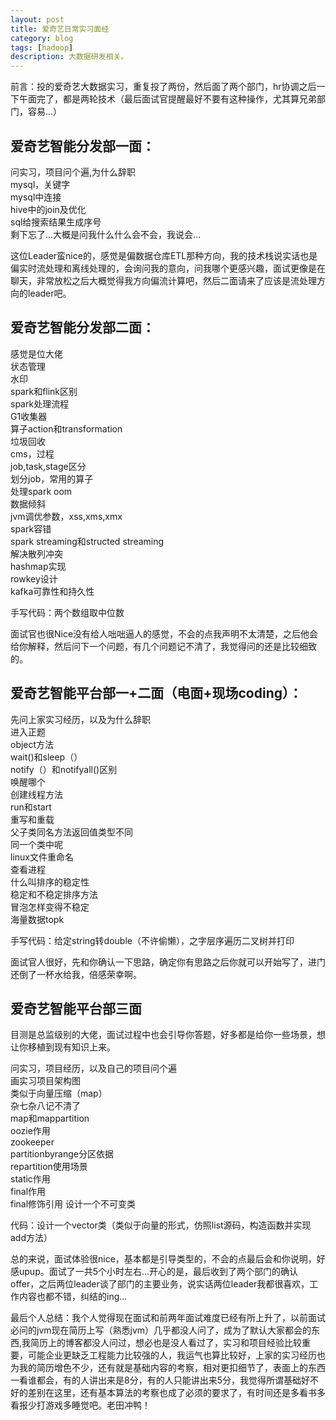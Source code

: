 ```yaml
---
layout: post
title: 爱奇艺日常实习面经
category: blog
tags: [hadoop]
description: 大数据研发相关。
---
```



前言：投的爱奇艺大数据实习，重复投了两份，然后面了两个部门，hr协调之后一下午面完了，都是两轮技术（最后面试官提醒最好不要有这种操作，尤其算兄弟部门，容易...）

## 爱奇艺智能分发部一面：      

问实习，项目问个遍,为什么辞职         
mysql，关键字     
mysql中连接      
hive中的join及优化           
sql给搜索结果生成序号              
剩下忘了...大概是问我什么什么会不会，我说会...                

这位Leader蛮nice的，感觉是偏数据仓库ETL那种方向，我的技术栈说实话也是偏实时流处理和离线处理的，会询问我的意向，问我哪个更感兴趣，面试更像是在聊天，非常放松之后大概觉得我方向偏流计算吧，然后二面请来了应该是流处理方向的leader吧。               

## 爱奇艺智能分发部二面：               

感觉是位大佬            
状态管理       
水印          
spark和flink区别      
spark处理流程      
G1收集器     
算子action和transformation         
垃圾回收        
cms，过程          
job,task,stage区分       
划分job，常用的算子       
处理spark oom         
数据倾斜          
jvm调优参数，xss,xms,xmx      
spark容错          
spark streaming和structed streaming          
解决散列冲突           
hashmap实现      
rowkey设计       
kafka可靠性和持久性      

手写代码：两个数组取中位数            

面试官也很Nice没有给人咄咄逼人的感觉，不会的点我声明不太清楚，之后他会给你解释，然后问下一个问题，有几个问题记不清了，我觉得问的还是比较细致的。     

## 爱奇艺智能平台部一+二面（电面+现场coding）：           

先问上家实习经历，以及为什么辞职             
进入正题           
object方法          
wait()和sleep（）            
notify（）和notifyall()区别                    
唤醒哪个                               
创建线程方法                  
run和start                
重写和重载               
父子类同名方法返回值类型不同                  
同一个类中呢                        
linux文件重命名                 
查看进程                
什么叫排序的稳定性                      
稳定和不稳定排序方法                
冒泡怎样变得不稳定                
海量数据topk                               
                       
手写代码：给定string转double（不许偷懒），之字层序遍历二叉树并打印                                         

面试官人很好，先和你确认一下思路，确定你有思路之后你就可以开始写了，进门还倒了一杯水给我，倍感荣幸啊。                

## 爱奇艺智能平台部三面                    

目测是总监级别的大佬，面试过程中也会引导你答题，好多都是给你一些场景，想让你移植到现有知识上来。                             

问实习，项目经历，以及自己的项目问个遍                                                              
画实习项目架构图           
类似于向量压缩（map）                
杂七杂八记不清了                
map和mappartition                
oozie作用               
zookeeper                  
partitionbyrange分区依据             
repartition使用场景                  
static作用                         
final作用                       
final修饰引用
设计一个不可变类               

代码：设计一个vector类（类似于向量的形式，仿照list源码，构造函数并实现add方法）                                          

总的来说，面试体验很nice，基本都是引导类型的，不会的点最后会和你说明，好感upup。面试了一共5个小时左右...开心的是，最后收到了两个部门的确认offer，之后两位leader谈了部门的主要业务，说实话两位leader我都很喜欢，工作内容也都不错，纠结的ing...                            

最后个人总结：我个人觉得现在面试和前两年面试难度已经有所上升了，以前面试必问的jvm现在简历上写（熟悉jvm）几乎都没人问了，成为了默认大家都会的东西,我简历上的博客都没人问过，想必也是没人看过了，实习和项目经验比较重要，可能企业更缺乏工程能力比较强的人，我运气也算比较好，上家的实习经历也为我的简历增色不少，还有就是基础内容的考察，相对更扣细节了，表面上的东西一看谁都会，有的人讲出来是8分，有的人只能讲出来5分，我觉得所谓基础好不好的差别在这里，还有基本算法的考察也成了必须的要求了，有时间还是多看书多看报少打游戏多睡觉吧。老田冲鸭！                   
                    
